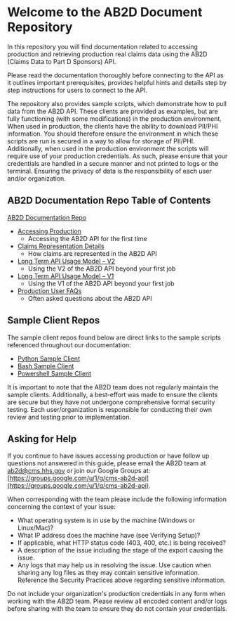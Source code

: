 # Welcome to the AB2D Document Repository

In this repository you will find documentation related to accessing production and retrieving production real
claims data using the AB2D (Claims Data to Part D Sponsors) API.

Please read the documentation thoroughly before connecting to the API as it outlines important prerequisites,
provides helpful hints and details step by step instructions for users to connect to the API.

The repository also provides sample scripts, which demonstrate how to pull data from the AB2D API. These clients are
provided as examples, but are fully functioning (with some modifications) in the production environment. When used in
production, the clients have the ability to download PII/PHI information. You should therefore ensure the environment
in which these scripts are run is secured in a way to allow for storage of PII/PHI. Additionally, when used in the
production environment the scripts will require use of your production credentials. As such, please ensure that your
credentials are handled in a secure manner and not printed to logs or the terminal. Ensuring the privacy of data is
the responsibility of each user and/or organization.

## AB2D Documentation Repo Table of Contents

[AB2D Documentation Repo](https://github.com/CMSgov/ab2d-pdp-documentation)

* [Accessing Production](./docs/Production%20Access.md)
  * Accessing the AB2D API for the first time
* [Claims Representation Details](./docs/Claims%20Representation%20Details.md)
  * How claims are represented in the AB2D API
* [Long Term API Usage Model – V2](./docs/Long%20Term%20API%20Usage%20Model%20V2.md)
  * Using the V2 of the AB2D API beyond your first job 
* [Long Term API Usage Model – V1](./docs/Long%20Term%20API%20Usage%20Model%20V1.md)
  * Using the V1 of the AB2D API beyond your first job
* [Production User FAQs](./docs/Production%20User%20FAQs.md)
  * Often asked questions about the AB2D API

## Sample Client Repos

The sample client repos found below are direct links to the sample scripts referenced throughout our documentation:

*   [Python Sample Client](https://github.com/CMSgov/ab2d-sample-client-python/)
*   [Bash Sample Client](https://github.com/CMSgov/ab2d-sample-client-bash/)
*   [Powershell Sample Client](https://github.com/CMSgov/ab2d-sample-client-powershell/)

It is important to note that the AB2D team does not regularly maintain the sample clients. Additionally, a
best-effort was made to ensure the clients are secure but they have not undergone comprehensive formal security testing.
Each user/organization is responsible for conducting their own review and testing prior to implementation.

## Asking for Help

If you continue to have issues accessing production or have follow up questions not answered in this guide, please
email the AB2D team at ab2d@cms.hhs.gov or join our Google Groups at: [https://groups.google.com/u/1/g/cms-ab2d-api](https://groups.google.com/u/1/g/cms-ab2d-api).

When corresponding with the team please include the following information concerning the context of your issue:

*   What operating system is in use by the machine (Windows or Linux/Mac)?
*   What IP address does the machine have (see Verifying Setup)?
*   If applicable, what HTTP status code (403, 400, etc.) is being received?
*   A description of the issue including the stage of the export causing the issue.
*   Any logs that may help us in resolving the issue. Use caution when sharing any log files as they may contain sensitive information. Reference the Security Practices above regarding sensitive information.

Do not include your organization's production credentials in any form when working with the AB2D team. Please review all encoded content and/or logs before sharing with the team to ensure they do not contain your credentials.
